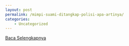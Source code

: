 ```yaml
---
layout: post
permalink: /mimpi-suami-ditangkap-polisi-apa-artinya/
categories:
    - Uncategorized
---
```


[Baca Selengkapnya](/02)
